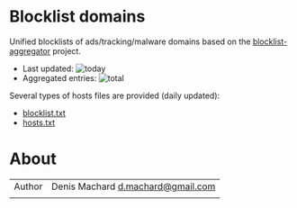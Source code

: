 # Blocklist domains

Unified blocklists of ads/tracking/malware domains based on the [blocklist-aggregator](https://github.com/dmachard/blocklist-aggregator) project.

* Last updated: ![today](https://byob.yarr.is/dmachard/blocks-domains/today)
* Aggregated entries: ![total](https://byob.yarr.is/dmachard/blocks-domains/total)

Several types of hosts files are provided (daily updated):
- [blocklist.txt](https://github.com/dmachard/blocklist-domains/blob/data/blocklist.txt)
- [hosts.txt](https://github.com/dmachard/blocklist-domains/blob/data/hosts.txt)

# About

| | |
| ------------- | ------------- |
| Author | Denis Machard <d.machard@gmail.com> |
| | |